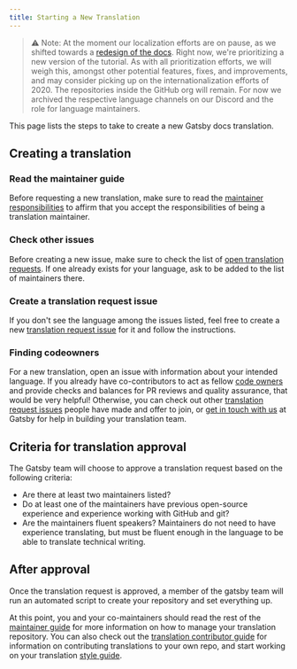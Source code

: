 ```yaml
---
title: Starting a New Translation
---
```


> ⚠️ Note: At the moment our localization efforts are on pause, as we shifted towards a [redesign of the docs](https://www.gatsbyjs.com/blog/announcing-new-gatsby-docs-site/). Right now, we're prioritizing a new version of the tutorial. As with all prioritization efforts, we will weigh this, amongst other potential features, fixes, and improvements, and may consider picking up on the internationalization efforts of 2020. The repositories inside the GitHub org will remain. For now we archived the respective language channels on our Discord and the role for language maintainers.

This page lists the steps to take to create a new Gatsby docs translation.

## Creating a translation

### Read the maintainer guide

Before requesting a new translation, make sure to read the [maintainer responsibilities](/contributing/translation/maintainers/#maintainer-responsibilities) to affirm that you accept the responsibilities of being a translation maintainer.

### Check other issues

Before creating a new issue, make sure to check the list of [open translation requests](https://github.com/gatsbyjs/gatsby/issues?utf8=%E2%9C%93&q=is%3Aissue+is%3Aopen+%22New+Translation+Request%22). If one already exists for your language, ask to be added to the list of maintainers there.

### Create a translation request issue

If you don't see the language among the issues listed, feel free to create a new [translation request issue](https://github.com/gatsbyjs/gatsby/issues/new?template=new_translation.md) for it and follow the instructions.

### Finding codeowners

For a new translation, open an issue with information about your intended language. If you already have co-contributors to act as fellow [code owners](https://help.github.com/en/github/creating-cloning-and-archiving-repositories/about-code-owners) and provide checks and balances for PR reviews and quality assurance, that would be very helpful! Otherwise, you can check out other [translation request issues](https://github.com/gatsbyjs/gatsby/issues?utf8=%E2%9C%93&q=is%3Aissue+is%3Aopen+%22New+Translation+Request%22) people have made and offer to join, or [get in touch with us](/contributing/how-to-contribute/#not-sure-how-to-start-contributing) at Gatsby for help in building your translation team.

## Criteria for translation approval

The Gatsby team will choose to approve a translation request based on the following criteria:

- Are there at least two maintainers listed?
- Do at least one of the maintainers have previous open-source experience and experience working with GitHub and git?
- Are the maintainers fluent speakers? Maintainers do not need to have experience translating, but must be fluent enough in the language to be able to translate technical writing.

## After approval

Once the translation request is approved, a member of the gatsby team will run an automated script to create your repository and set everything up.

At this point, you and your co-maintainers should read the rest of the [maintainer guide](/contributing/translation/maintainers/) for more information on how to manage your translation repository. You can also check out the [translation contributor guide](/contributing/translation/translators/) for information on contributing translations to your own repo, and start working on your translation [style guide](/contributing/translation/style-guide/).
